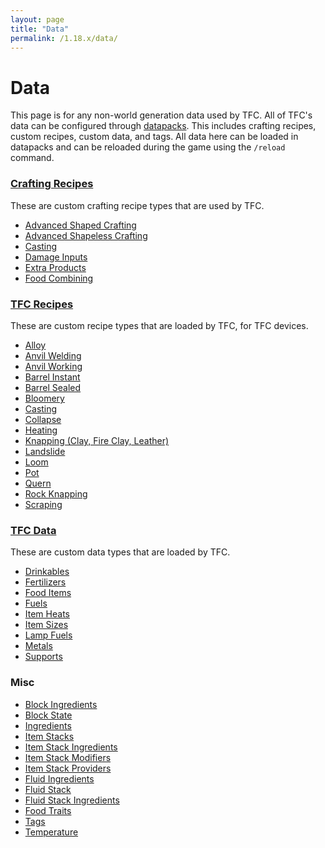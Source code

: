 ```yaml
---
layout: page
title: "Data"
permalink: /1.18.x/data/
---
```


# Data

This page is for any non-world generation data used by TFC. All of TFC's data can be configured through [datapacks](https://minecraft.fandom.com/wiki/Recipe). This includes crafting recipes, custom recipes, custom data, and tags. All data here can be loaded in datapacks and can be reloaded during the game using the `/reload` command.

### [Crafting Recipes](./crafting/)

These are custom crafting recipe types that are used by TFC.

<!-- Alphabetical Order Please!! -->

- [Advanced Shaped Crafting](./crafting/#advanced-shaped-crafting)
- [Advanced Shapeless Crafting](./crafting/#advanced-shapeless-crafting) 
- [Casting](./crafting/#casting)
- [Damage Inputs](./crafting/#damage-inputs)
- [Extra Products](./crafting/#extra-products)
- [Food Combining](./crafting/#food-combining)

### [TFC Recipes](./recipes/)

These are custom recipe types that are loaded by TFC, for TFC devices.

<!-- Alphabetical Order Please!! -->

- [Alloy](./recipes/#alloy)
- [Anvil Welding](./recipes/#anvil-welding)
- [Anvil Working](./recipes/#anvil-working)
- [Barrel Instant](./recipes/#barrel-instant)
- [Barrel Sealed](./recipes/#barrel-sealed)
- [Bloomery](./recipes/#bloomery)
- [Casting](./recipes/#casting)
- [Collapse](./recipes/#collapse)
- [Heating](./recipes/#heating)
- [Knapping (Clay, Fire Clay, Leather)](./recipes/#knapping)
- [Landslide](./recipes/#landslide)
- [Loom](./recipes/#loom)
- [Pot](./recipes-pot/)
- [Quern](./recipes/#quern)
- [Rock Knapping](./recipes/#rock-knapping)
- [Scraping](./recipes/#scraping)

### [TFC Data](./custom/)

These are custom data types that are loaded by TFC.

<!-- Alphabetical Order Please!! -->

- [Drinkables](./custom/#drinkables)
- [Fertilizers](./custom/#fertilizers)
- [Food Items](./custom/#food-items)
- [Fuels](./custom/#fuels)
- [Item Heats](./custom/#item-heats)
- [Item Sizes](./custom/#item-sizes)
- [Lamp Fuels](./custom/#lamp-fuels)
- [Metals](./custom/#metals)
- [Supports](./custom/#supports)

### Misc

<!-- Alphabetical Order Please!! -->

- [Block Ingredients](./common-types/#block-ingredients)
- [Block State](./common-types/#block-state)
- [Ingredients](./ingredients/)
- [Item Stacks](./common-types/#item-stacks)
- [Item Stack Ingredients](./common-types/#item-stack-ingredients)
- [Item Stack Modifiers](./item-stack-modifiers/)
- [Item Stack Providers](./common-types/#item-stack-providers)
- [Fluid Ingredients](./common-types/#fluid-ingredients)
- [Fluid Stack](./common-types/#fluid-stack)
- [Fluid Stack Ingredients](./common-types/#fluid-stack-ingredients)
- [Food Traits](./common-types/#food-traits)
- [Tags](./tags/)
- [Temperature](./common-types/#temperature)
